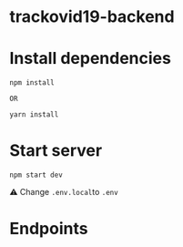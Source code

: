 # trackovid19-backend



# Install dependencies

```
npm install

OR

yarn install
```

# Start server

```
npm start dev
```

:warning: Change `.env.local`to `.env`


# Endpoints